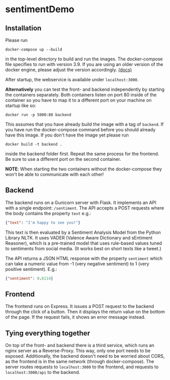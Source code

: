 # sentimentDemo


## Installation
Please run
```
docker-compose up --build
``` 
in the top-level directory to build and run the images. The docker-compose file specifies to run with version 3.9. If you are using an older version of  the docker engine, please adjust the version accordingly. [(docs)](https://docs.docker.com/compose/compose-file/compose-versioning/) 

After startup, the webservice is available under `localhost:3000`.

**Alternatively** you can test the front- and backend independently by starting the containers separately. Both containers listen on port 80 inside of the container so you have to map it to a different port on your machine on startup like so:  
```
docker run -p 5000:80 backend
```
This assumes that you have already build the image with a tag of `backend`. If you have run the docker-compose command before you should already have this image.
If you don't have the image yet please run
```
docker build -t backend .
```
inside the backend folder first. Repeat the same process for the frontend. Be sure to use a different port on the second container. 

**NOTE**: When starting the two containers without the docker-compose they won't be able to communicate with each other! 

## Backend
The backend runs on a Gunicorn server with Flask. It implements an API with a single endpoint: `/sentiment`. The API accepts a POST requests where the body contains the property `text` e.g.:

```JSON
{"text": "I'm happy to see you!"}
``` 

This text is then evaluated by a Sentiment Analysis Model from the Python Library NLTK. It uses VADER (Valence Aware Dictionary and sEntiment Reasoner), which is a pre-trained model that uses rule-based values tuned to sentiments from social media. (It works best on short texts like a tweet.)

The API returns a JSON HTML response with the property `sentiment` which can take a numeric value from -1 (very negative sentiment) to 1 (very positive sentiment). E.g.: 

```JSON
{"sentiment": 0.6114}
```

## Frontend
The frontend runs on Express. It issues a POST request to the backend through the click of a button. Then it displays the return value on the bottom of the page. If the request fails, it shows an error message instead.

## Tying everything together
On top of the front- and backend there is a third service, which runs an nginx server as a Reverse-Proxy. This way, only one port needs to be exposed. Additionally, the backend doesn't need to be worried about CORS, as the frontend is in the same network (through docker-compose). 
The server routes requests to `localhost:3000` to the frontend, and requests to `localhost:3000/api` to the backend. 
